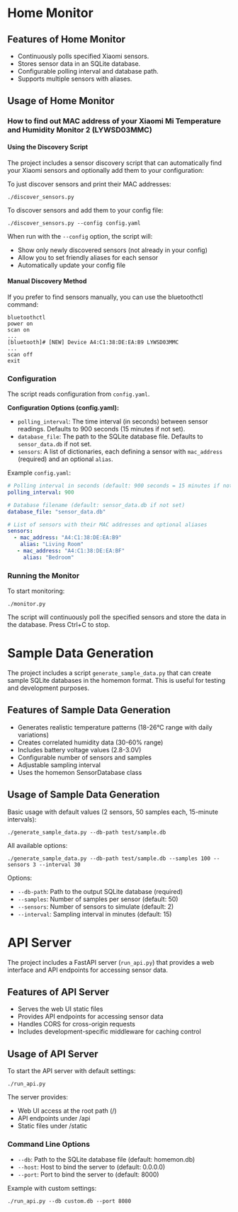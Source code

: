 # Home Monitor

## Features of Home Monitor

- Continuously polls specified Xiaomi sensors.
- Stores sensor data in an SQLite database.
- Configurable polling interval and database path.
- Supports multiple sensors with aliases.

## Usage of Home Monitor

### How to find out MAC address of your Xiaomi Mi Temperature and Humidity Monitor 2 (LYWSD03MMC)

#### Using the Discovery Script

The project includes a sensor discovery script that can automatically find your Xiaomi sensors and optionally add them to your configuration:

To just discover sensors and print their MAC addresses:

    ./discover_sensors.py

To discover sensors and add them to your config file:

    ./discover_sensors.py --config config.yaml

When run with the `--config` option, the script will:
- Show only newly discovered sensors (not already in your config)
- Allow you to set friendly aliases for each sensor
- Automatically update your config file

#### Manual Discovery Method

If you prefer to find sensors manually, you can use the bluetoothctl command:

    bluetoothctl
    power on
    scan on
    ...
    [bluetooth]# [NEW] Device A4:C1:38:DE:EA:B9 LYWSD03MMC
    ...
    scan off
    exit

### Configuration

The script reads configuration from `config.yaml`.

**Configuration Options (config.yaml):**

- `polling_interval`: The time interval (in seconds) between sensor readings. Defaults to 900 seconds (15 minutes if not set).
- `database_file`: The path to the SQLite database file. Defaults to `sensor_data.db` if not set.
- `sensors`: A list of dictionaries, each defining a sensor with `mac_address` (required) and an optional `alias`.

Example `config.yaml`:

```yaml
# Polling interval in seconds (default: 900 seconds = 15 minutes if not set)
polling_interval: 900

# Database filename (default: sensor_data.db if not set)
database_file: "sensor_data.db"

# List of sensors with their MAC addresses and optional aliases
sensors:
  - mac_address: "A4:C1:38:DE:EA:B9"
    alias: "Living Room"
   - mac_address: "A4:C1:38:DE:EA:BF"
     alias: "Bedroom"
```

### Running the Monitor

To start monitoring:

    ./monitor.py

The script will continuously poll the specified sensors and store the data in the database.  Press Ctrl+C to stop.


# Sample Data Generation

The project includes a script `generate_sample_data.py` that can create sample SQLite databases in the homemon format. This is useful for testing and development purposes.

## Features of Sample Data Generation

- Generates realistic temperature patterns (18-26°C range with daily variations)
- Creates correlated humidity data (30-60% range)
- Includes battery voltage values (2.8-3.0V)
- Configurable number of sensors and samples
- Adjustable sampling interval
- Uses the homemon SensorDatabase class

## Usage of Sample Data Generation

Basic usage with default values (2 sensors, 50 samples each, 15-minute intervals):

    ./generate_sample_data.py --db-path test/sample.db

All available options:

    ./generate_sample_data.py --db-path test/sample.db --samples 100 --sensors 3 --interval 30

Options:
- `--db-path`: Path to the output SQLite database (required)
- `--samples`: Number of samples per sensor (default: 50)
- `--sensors`: Number of sensors to simulate (default: 2)
- `--interval`: Sampling interval in minutes (default: 15)

# API Server

The project includes a FastAPI server (`run_api.py`) that provides a web interface and API endpoints for accessing sensor data.

## Features of API Server

- Serves the web UI static files
- Provides API endpoints for accessing sensor data
- Handles CORS for cross-origin requests
- Includes development-specific middleware for caching control

## Usage of API Server

To start the API server with default settings:

    ./run_api.py

The server provides:
- Web UI access at the root path (/)
- API endpoints under /api
- Static files under /static

### Command Line Options

- `--db`: Path to the SQLite database file (default: homemon.db)
- `--host`: Host to bind the server to (default: 0.0.0.0)
- `--port`: Port to bind the server to (default: 8000)

Example with custom settings:

    ./run_api.py --db custom.db --port 8080
